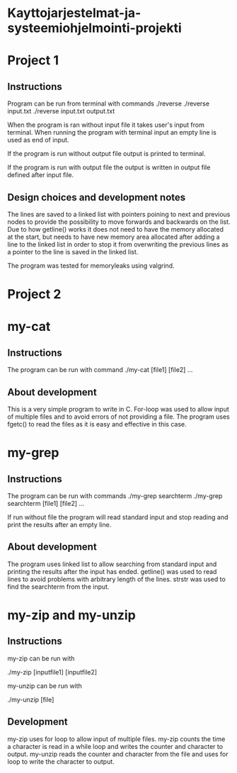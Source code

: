 # Kayttojarjestelmat-ja-systeemiohjelmointi-projekti


Project 1
========

Instructions
------------

Program can be run from terminal with commands
./reverse
./reverse input.txt
./reverse input.txt output.txt
	
When the program is ran without input file it takes user's input from terminal.
When running the program with terminal input an empty line is used as end of input.

If the program is run without output file output is printed to terminal. 

If the program is run with output file the output is written in output file defined after input file.


Design choices and development notes
------------------------------------

The lines are saved to a linked list with pointers poining to next and previous nodes to provide the possibility to move forwards and backwards on the list.
Due to how getline() works it does not need to have the memory allocated at the start, but needs to have new memory area allocated after adding a line to the linked list in order to stop it from overwriting the previous lines as a pointer to the line is saved in the linked list.

The program was tested for memoryleaks using valgrind. 

Project 2
========
# my-cat

Instructions
-----------
The program can be run with command
./my-cat [file1] [file2] ...

About development
--------
This is a very simple program to write in C. For-loop was used to allow input of multiple files and to avoid errors of not providing a file. The program uses fgetc() to read the files as it is easy and effective in this case.



# my-grep

Instructions
-------
The program can be run with commands
./my-grep searchterm
./my-grep searchterm [file1] [file2] ...

If run without file the program will read standard input and stop reading and print the results after an empty line.

About development
------
The program uses linked list to allow searching from standard input and printing the results after the input has ended. 
getline() was used to read lines to avoid problems with arbitrary length of the lines.
strstr was used to find the searchterm from the input.



# my-zip and my-unzip

Instructions
--------
my-zip can be run with

./my-zip [inputfile1] [inputfile2]

my-unzip can be run with

./my-unzip [file]


Development
---------
my-zip uses for loop to allow input of multiple files. my-zip counts the time a character is read in a while loop and writes the counter and character to output. my-unzip reads the counter and character from the file and uses for loop to write the character to output.
